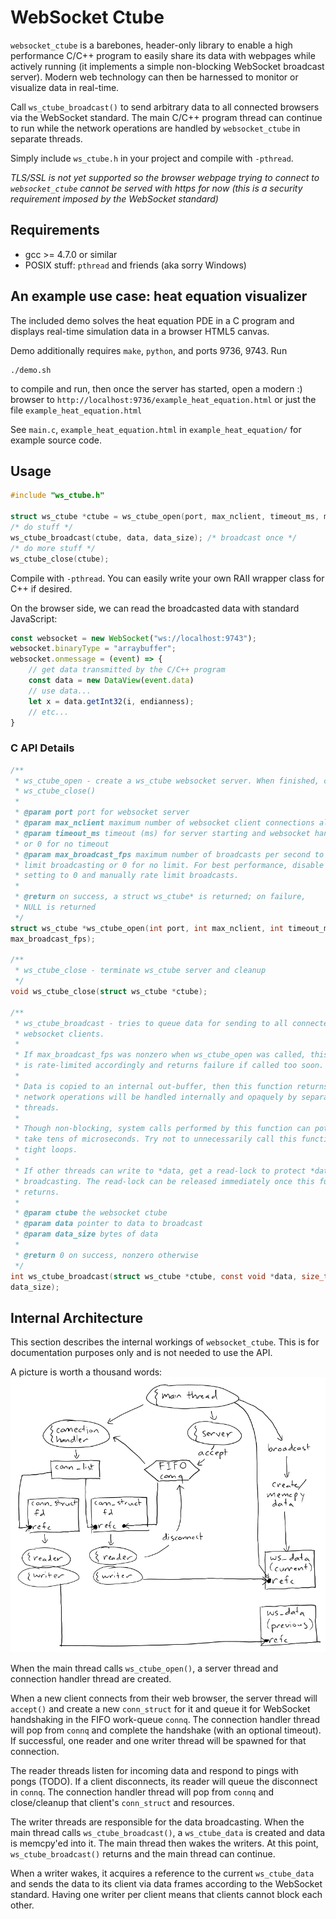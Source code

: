 # WebSocket Ctube
`websocket_ctube` is a barebones, header-only library to enable a high
performance C/C++ program to easily share its data with webpages while actively
running (it implements a simple non-blocking WebSocket broadcast server). Modern
web technology can then be harnessed to monitor or visualize data in real-time.

Call `ws_ctube_broadcast()` to send arbitrary data to all connected browsers via
the WebSocket standard.  The main C/C++ program thread can continue to run while
the network operations are handled by `websocket_ctube` in separate threads.

Simply include `ws_ctube.h` in your project and compile with `-pthread`.

*TLS/SSL is not yet supported so the browser webpage trying to connect to
`websocket_ctube` cannot be served with https for now (this is a security
requirement imposed by the WebSocket standard)*

## Requirements
* gcc >= 4.7.0 or similar
* POSIX stuff: `pthread` and friends (aka sorry Windows)

## An example use case: heat equation visualizer
The included demo solves the heat equation PDE in a C program and displays
real-time simulation data in a browser HTML5 canvas.

Demo additionally requires `make`, `python`, and ports 9736, 9743. Run
```shell
./demo.sh
```
to compile and run, then once the server has started, open a modern :) browser
to `http://localhost:9736/example_heat_equation.html` or just the file
`example_heat_equation.html`

See `main.c`, `example_heat_equation.html` in `example_heat_equation/` for
example source code.

## Usage
```C
#include "ws_ctube.h"

struct ws_ctube *ctube = ws_ctube_open(port, max_nclient, timeout_ms, max_broadcast_fps);
/* do stuff */
ws_ctube_broadcast(ctube, data, data_size); /* broadcast once */
/* do more stuff */
ws_ctube_close(ctube);
```
Compile with `-pthread`. You can easily write your own RAII wrapper class for
C++ if desired.

On the browser side, we can read the broadcasted data with standard JavaScript:
```js
const websocket = new WebSocket("ws://localhost:9743");
websocket.binaryType = "arraybuffer";
websocket.onmessage = (event) => {
	// get data transmitted by the C/C++ program
	const data = new DataView(event.data)
	// use data...
	let x = data.getInt32(i, endianness);
	// etc...
}
```

### C API Details
```C
/**
 * ws_ctube_open - create a ws_ctube websocket server. When finished, close with
 * ws_ctube_close()
 *
 * @param port port for websocket server
 * @param max_nclient maximum number of websocket client connections allowed
 * @param timeout_ms timeout (ms) for server starting and websocket handshake
 * or 0 for no timeout
 * @param max_broadcast_fps maximum number of broadcasts per second to rate
 * limit broadcasting or 0 for no limit. For best performance, disable by
 * setting to 0 and manually rate limit broadcasts.
 *
 * @return on success, a struct ws_ctube* is returned; on failure,
 * NULL is returned
 */
struct ws_ctube *ws_ctube_open(int port, int max_nclient, int timeout_ms, double
max_broadcast_fps);

/**
 * ws_ctube_close - terminate ws_ctube server and cleanup
 */
void ws_ctube_close(struct ws_ctube *ctube);

/**
 * ws_ctube_broadcast - tries to queue data for sending to all connected
 * websocket clients.
 *
 * If max_broadcast_fps was nonzero when ws_ctube_open was called, this function
 * is rate-limited accordingly and returns failure if called too soon.
 *
 * Data is copied to an internal out-buffer, then this function returns. Actual
 * network operations will be handled internally and opaquely by separate
 * threads.
 *
 * Though non-blocking, system calls performed by this function can potentially
 * take tens of microseconds. Try not to unnecessarily call this function in
 * tight loops.
 *
 * If other threads can write to *data, get a read-lock to protect *data before
 * broadcasting. The read-lock can be released immediately once this function
 * returns.
 *
 * @param ctube the websocket ctube
 * @param data pointer to data to broadcast
 * @param data_size bytes of data
 *
 * @return 0 on success, nonzero otherwise
 */
int ws_ctube_broadcast(struct ws_ctube *ctube, const void *data, size_t
data_size);
```

## Internal Architecture
This section describes the internal workings of `websocket_ctube`. This is for
documentation purposes only and is not needed to use the API.

A picture is worth a thousand words:
![architecture](arch.png)

When the main thread calls `ws_ctube_open()`, a server thread and connection
handler thread are created.

When a new client connects from their web browser, the server thread will
`accept()` and create a new `conn_struct` for it and queue it for WebSocket
handshaking in the FIFO work-queue `connq`. The connection handler thread will
pop from `connq` and complete the handshake (with an optional timeout). If
successful, one reader and one writer thread will be spawned for that
connection.

The reader threads listen for incoming data and respond to pings with pongs
(TODO). If a client disconnects, its reader will queue the disconnect in
`connq`. The connection handler thread will pop from `connq` and close/cleanup
that client's `conn_struct` and resources.

The writer threads are responsible for the data broadcasting. When the main
thread calls `ws_ctube_broadcast()`, a `ws_ctube_data` is created and data is
memcpy'ed into it. The main thread then wakes the writers. At this point,
`ws_ctube_broadcast()` returns and the main thread can continue.

When a writer wakes, it acquires a reference to the current `ws_ctube_data` and
sends the data to its client via data frames according to the WebSocket
standard. Having one writer per client means that clients cannot block each
other.
